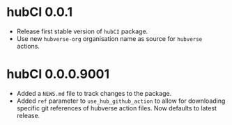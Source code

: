 # hubCI 0.0.1

* Release first stable version of `hubCI` package.
* Use new `hubverse-org` organisation name as source for `hubverse` actions.

# hubCI 0.0.0.9001

* Added a `NEWS.md` file to track changes to the package.
* Added `ref` parameter to `use_hub_github_action` to allow for downloading specific git references of hubverse action files. Now defaults to latest release.
